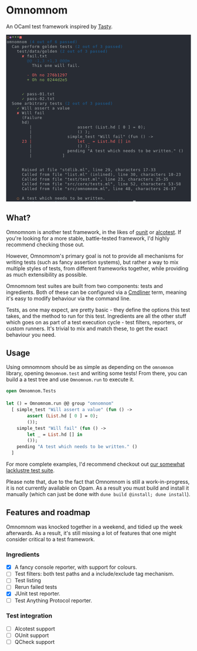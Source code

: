 # Omnomnom

An OCaml test framework inspired by [Tasty][tasty].

<p align="center">
<img src="doc/example.png" />
</p>

## What?
Omnomnom is another test framework, in the likes of [ounit][ounit] or
[alcotest][alcotest]. If you're looking for a more stable, battle-tested
framework, I'd highly recommend checking those out.

However, Omnomnom's primary goal is not to provide all mechanisms for writing
tests (such as fancy assertion systems), but rather a way to mix multiple styles
of tests, from different frameworks together, while providing as much
extensibility as possible.

Omnomnom test suites are built from two components: tests and ingredients. Both
of these can be configured via a [Cmdliner][cmdliner] term, meaning it's easy to
modify behaviour via the command line.

Tests, as one may expect, are pretty basic - they define the options this test
takes, and the method to run for this test. Ingredients are all the other stuff
which goes on as part of a test execution cycle - test filters, reporters, or
custom runners. It's trivial to mix and match these, to get the exact behaviour
you need.

## Usage
Using omnomnom should be as simple as depending on the `omnomnom` library,
opening `Omnomnom.test` and writing some tests! From there, you can build a a
test tree and use `Omnomnom.run` to execute it.

```ocaml
open Omnomnom.Tests

let () = Omnomnom.run @@ group "omnomnom"
  [ simple_test "Will assert a value" (fun () ->
        assert (List.hd [ 0 ] = 0);
        ());
    simple_test "Will fail" (fun () ->
        let _ = List.hd [] in
        ());
    pending "A test which needs to be written." ()
  ]
```

For more complete examples, I'd recommend checkout out [our somewhat lacklustre
test suite][test_suite].

Please note that, due to the fact that Omnomnom is still a work-in-progress, it
is not currently available on Opam. As a result you must build and install it
manually (which can just be done with `dune build @install; dune install`).

## Features and roadmap
Omnomnom was knocked together in a weekend, and tidied up the week
afterwards. As a result, it's still missing a lot of features that one might
consider critical to a test framework.

### Ingredients
 - [x] A fancy console reporter, with support for colours.
 - [ ] Test filters: both test paths and a include/exclude tag mechanism.
 - [ ] Test listing
 - [ ] Rerun failed tests
 - [x] JUnit test reporter.
 - [ ] Test Anything Protocol reporter.

### Test integration
 - [ ] Alcotest support
 - [ ] OUnit support
 - [ ] QCheck support

[tasty]: https://github.com/feuerbach/tasty "Modern and extensible testing framework for Haskell"
[alcotest]: https://github.com/mirage/alcotest/ "A lightweight and colourful test framework"
[ounit]: https://github.com/gildor478/ounit "Unit testing framework loosely based on HUnit."
[cmdliner]: https://erratique.ch/software/cmdliner "Cmdliner allows the declarative definition of command line interfaces in OCaml."
[test_suite]: https://github.com/SquidDev/omnomnom/tree/master/test "Omnomnom's test suite."
